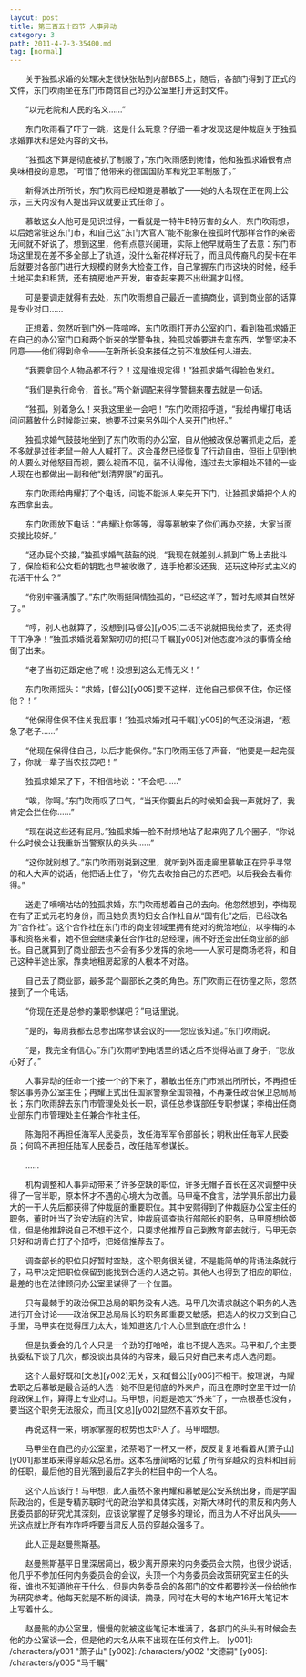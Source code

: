 ```yaml
---
layout: post
title: 第三百五十四节 人事异动
category: 3
path: 2011-4-7-3-35400.md
tag: [normal]
---
```


　　关于独孤求婚的处理决定很快张贴到内部BBS上，随后，各部门得到了正式的文件，东门吹雨坐在东门市商馆自己的办公室里打开这封文件。

　　“以元老院和人民的名义……”

　　东门吹雨看了吓了一跳，这是什么玩意？仔细一看才发现这是仲裁庭关于独孤求婚罪状和惩处内容的文书。

　　“独孤这下算是彻底被扒了制服了，”东门吹雨感到惋惜，他和独孤求婚很有点臭味相投的意思，“可惜了他带来的德国国防军和党卫军制服了。”

　　新得派出所所长，东门吹雨已经知道是慕敏了——她的大名现在正在网上公示，三天内没有人提出异议就要正式任命了。

　　慕敏这女人他可是见识过得，一看就是一特牛B特厉害的女人，东门吹雨想，以后她常驻这东门市，和自己这“东门大官人”能不能象在独孤时代那样合作的亲密无间就不好说了。想到这里，他有点意兴阑珊，实际上他早就萌生了去意：东门市场这里现在差不多全部上了轨道，没什么新花样好玩了，而且风传裔凡的契卡在年后就要对各部门进行大规模的财务大检查工作，自己掌握东门市这块的时候，经手土地买卖和租赁，还有搞房地产开发，审查起来要不出纰漏才叫怪。

　　可是要调走就得有去处，东门吹雨想自己最近一直搞商业，调到商业部的话算是专业对口……

　　正想着，忽然听到门外一阵喧哗，东门吹雨打开办公室的门，看到独孤求婚正在自己的办公室门口和两个新来的学警争执，独孤求婚要进去拿东西，学警坚决不同意——他们得到命令——在新所长没来接任之前不准放任何人进去。

　　“我要拿回个人物品都不行？！这是谁规定得！”独孤求婚气得脸色发红。

　　“我们是执行命令，首长。”两个新调配来得学警翻来覆去就是一句话。

　　“独孤，别着急么！来我这里坐一会吧！”东门吹雨招呼道，“我给冉耀打电话问问慕敏什么时候能过来，她要不过来另外叫个人来开门也好。”

　　独孤求婚气鼓鼓地坐到了东门吹雨的办公室，自从他被政保总署抓走之后，差不多就是过街老鼠一般人人喊打了。这会虽然已经恢复了行动自由，但街上见到他的人要么对他怒目而视，要么视而不见，装不认得他，连过去大家相处不错的一些人现在也都做出一副和他“划清界限”的面孔。

　　东门吹雨给冉耀打了个电话，问能不能派人来先开下门，让独孤求婚把个人的东西拿出去。

　　东门吹雨放下电话：“冉耀让你等等，得等慕敏来了你们再办交接，大家当面交接比较好。”

　　“还办屁个交接，”独孤求婚气鼓鼓的说，“我现在就差别人抓到广场上去批斗了，保险柜和公文柜的钥匙也早被收缴了，连手枪都没还我，还玩这种形式主义的花活干什么？”

　　“你别牢骚满腹了。”东门吹雨挺同情独孤的，“已经这样了，暂时先顺其自然好了。”

　　“哼，别人也就算了，没想到[马督公][y005]二话不说就把我给卖了，还卖得干干净净！”独孤求婚说着絮絮叨叨的把[马千瞩][y005]对他态度冷淡的事情全给倒了出来。

　　“老子当初还跟定他了呢！没想到这么无情无义！”

　　东门吹雨摇头：“求婚，[督公][y005]要不这样，连他自己都保不住，你还怪他？！”

　　“他保得住保不住关我屁事！”独孤求婚对[马千瞩][y005]的气还没消退，“惹急了老子……”

　　“他现在保得住自己，以后才能保你。”东门吹雨压低了声音，“他要是一起完蛋了，你就一辈子当农技员吧！”

　　独孤求婚呆了下，不相信地说：“不会吧……”

　　“唉，你啊。”东门吹雨叹了口气，“当天你要出兵的时候知会我一声就好了，我肯定会拦住你……”

　　“现在说这些还有屁用。”独孤求婚一脸不耐烦地站了起来兜了几个圈子，“你说什么时候会让我重新当警察队的头头……”

　　“这你就别想了。”东门吹雨刚说到这里，就听到外面走廊里慕敏正在异乎寻常的和人大声的说话，他把话止住了，“你先去收拾自己的东西吧。以后我会去看你得。”

　　送走了嘀嘀咕咕的独孤求婚，东门吹雨想着自己的去向。他忽然想到，李梅现在有了正式元老的身份，而且她负责的妇女合作社自从“国有化”之后，已经改名为“合作社”。这个合作社在东门市的商业领域里拥有绝对的统治地位，以李梅的本事和资格来看，她不但会继续兼任合作社的总经理，闹不好还会出任商业部的部长。自己就算到了商业部去也不会有多少发挥的余地——人家可是商场老将，和自己这种半途出家，靠卖地租房起家的人根本不对路。

　　自己去了商业部，最多混个副部长之类的角色。东门吹雨正在彷徨之际，忽然接到了一个电话。

　　“你现在还是总参的兼职参谋吧？”电话里说。

　　“是的，每周我都去总参出席参谋会议的——您应该知道。”东门吹雨说。

　　“是，我完全有信心。”东门吹雨听到电话里的话之后不觉得站直了身子，“您放心好了。”

　　人事异动的任命一个接一个的下来了，慕敏出任东门市派出所所长，不再担任黎区事务办公室主任；冉耀正式出任国家警察全国领袖，不再兼任政治保卫总局局长；东门吹雨辞去东门市管理处处长一职，调任总参谋部任专职参谋；李梅出任商业部东门市管理处主任兼合作社主任。

　　陈海阳不再担任海军人民委员，改任海军军令部部长；明秋出任海军人民委员；何鸣不再担任陆军人民委员，改任陆军参谋长。

　　……

　　机构调整和人事异动带来了许多空缺的职位，许多无帽子首长在这次调整中获得了一官半职，原本怀才不遇的心境大为改善。马甲毫不食言，法学俱乐部出力最大的一干人先后都获得了仲裁庭的重要职位。其中安熙得到了仲裁庭办公室主任的职务，董时叶当了治安法庭的法官，仲裁庭调查执行部部长的职务，马甲原想给姬信，但是他推辞说自己不想干这个，只要求他推荐自己到教育部去就行，马甲无奈只好和胡青白打了个招呼，把姬信推荐去了。

　　调查部长的职位只好暂时空缺，这个职务很关键，不是能简单的背诵法条就行了，马甲决定把职位保留到能找到合适的人选之前。其他人也得到了相应的职位，最差的也在法律顾问办公室里谋得了一个位置。

　　只有最棘手的政治保卫总局的职务没有人选。马甲几次请求就这个职务的人选进行开会讨论——政治保卫总局局长的职务即重要又敏感，把选人的权力交到自己手里，马甲实在觉得压力太大，谁知道这几个人心里到底在想什么！

　　但是执委会的几个人只是一个劲的打哈哈，谁也不提人选来。马甲和几个主要执委私下谈了几次，都没谈出具体的内容来，最后只好自己来考虑人选问题。

　　这个人最好既和[文总][y002]无关，又和[督公][y005]不相干。按理说，冉耀去职之后慕敏是最合适的人选：她不但是彻底的外来户，而且在原时空里干过一阶段政保工作，算得上专业对口。马甲想，问题是她太“外来”了，一点根基也没有，要当这个职务无法服众，而且[文总][y002]显然不喜欢女干部。

　　再说这样一来，明家掌握的权势也太吓人了。马甲暗想。

　　马甲坐在自己的办公室里，浓茶喝了一杯又一杯，反反复复地看着从[萧子山][y001]那里取来得穿越众总名册。这本名册简略的记载了所有穿越众的资料和目前的任职，最后他的目光落到最后Z字头的栏目中的一个人名。

　　这个人应该行！马甲想，此人虽然不象冉耀和慕敏是公安系统出身，而是学国际政治的，但是专精苏联时代的政治学和具体实践，对斯大林时代的肃反和内务人民委员部的研究尤其深刻，应该说掌握了足够多的理论，而且为人不好出风头——光这点就比所有咋咋呼呼要当肃反人员的穿越众强多了。

　　此人正是赵曼熊斯基。

　　赵曼熊斯基平日里深居简出，极少离开原来的内务委员会大院，也很少说话，他几乎不参加任何内务委员会的会议，头顶一个内务委员会政策研究室主任的头衔，谁也不知道他在干什么，但是内务委员会的各部门的文件都要抄送一份给他作为研究参考。他每天就是不断的阅读，摘录，同时在大号的本地产16开大笔记本上写着什么。

　　赵曼熊的办公室里，慢慢的就被这些笔记本堆满了，各部门的头头有时候会去他的办公室谈一会，但是他的大名从来不出现在任何文件上。
[y001]: /characters/y001 "萧子山"
[y002]: /characters/y002 "文德嗣"
[y005]: /characters/y005 "马千瞩"
